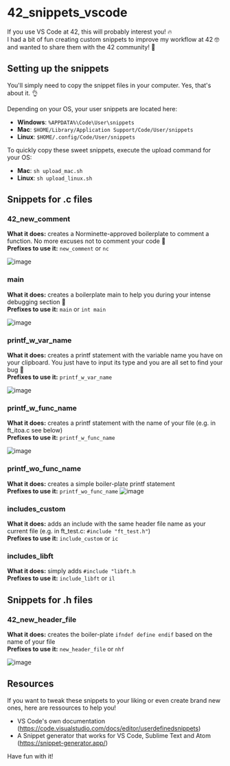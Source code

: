 # 42_snippets_vscode

If you use VS Code at 42, this will probably interest you! :fire:<br>
I had a bit of fun creating custom snippets to improve my workflow at 42 :nerd_face: and wanted to share them with the 42 community! :hugs:<br>

## Setting up the snippets

You'll simply need to copy the snippet files in your computer. Yes, that's about it. :ok_hand:

Depending on your OS, your user snippets are located here:
- **Windows**: `%APPDATA%\Code\User\snippets`
- **Mac**: `$HOME/Library/Application Support/Code/User/snippets`
- **Linux**: `$HOME/.config/Code/User/snippets`

To quickly copy these sweet snippets, execute the upload command for your OS:
- **Mac**: `sh upload_mac.sh`
- **Linux**: `sh upload_linux.sh`

## Snippets for .c files
 
### 42_new_comment

**What it does:** creates a Norminette-approved boilerplate to comment a function. No more excuses not to comment your code :eyes:<br>
**Prefixes to use it:** `new_comment` or `nc`

![image](https://user-images.githubusercontent.com/66511903/105178528-08398300-5b20-11eb-82ec-6a8d78791aa7.png)
<br>

### main 

**What it does:** creates a boilerplate main to help you during your intense debugging section :bug:<br>
**Prefixes to use it:** `main` or `int main`

![image](https://user-images.githubusercontent.com/66511903/105178068-7762a780-5b1f-11eb-8cc3-4b2132845b6a.png)
<br>

### printf_w_var_name

**What it does:** creates a printf statement with the variable name you have on your clipboard. You just have to input its type and you are all set to find your bug :bug:<br>
**Prefixes to use it:** `printf_w_var_name`

![image](https://user-images.githubusercontent.com/66511903/108497635-acd7ed80-72a3-11eb-9ee3-cbb91a5e9918.png)
<br>

### printf_w_func_name

**What it does:** creates a printf statement with the name of your file (e.g. in ft_itoa.c see below)<br>
**Prefixes to use it:** `printf_w_func_name`

![image](https://user-images.githubusercontent.com/66511903/108498348-a72ed780-72a4-11eb-8b05-b4e8b49deed4.png)
<br>


### printf_wo_func_name

**What it does:** creates a simple boiler-plate printf statement<br>
**Prefixes to use it:** `printf_wo_func_name`
![image](https://user-images.githubusercontent.com/66511903/108498685-23c1b600-72a5-11eb-9ee2-c85c46704a07.png)
<br>

### includes_custom

**What it does:** adds an include with the same header file name as your current file (e.g. in ft_test.c: `#include "ft_test.h"`)<br>
**Prefixes to use it:** `include_custom` or `ic`

### includes_libft

**What it does:** simply adds `#include "libft.h`<br>
**Prefixes to use it:** `include_libft` or `il`

## Snippets for .h files
 
### 42_new_header_file

**What it does:** creates the boiler-plate `ifndef define endif` based on the name of your file<br>
**Prefixes to use it:** `new_header_file` or `nhf`

![image](https://user-images.githubusercontent.com/66511903/108499317-03dec200-72a6-11eb-9ddc-26e90b8592a4.png)
<br>

## Resources

If you want to tweak these snippets to your liking or even create brand new ones, here are ressources to help you! 

- VS Code's own documentation (https://code.visualstudio.com/docs/editor/userdefinedsnippets)
- A Snippet generator that works for VS Code, Sublime Text and Atom (https://snippet-generator.app/)

Have fun with it!
